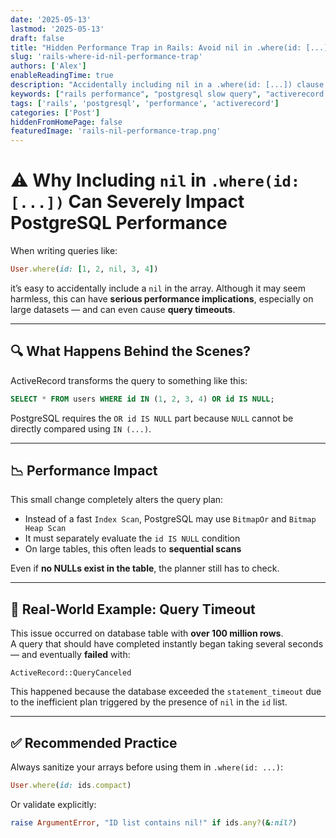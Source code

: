 ```yaml
---
date: '2025-05-13'
lastmod: '2025-05-13'
draft: false
title: "Hidden Performance Trap in Rails: Avoid nil in .where(id: [...])"
slug: 'rails-where-id-nil-performance-trap'
authors: ['Alex']
enableReadingTime: true
description: "Accidentally including nil in a .where(id: [...]) clause in Rails can drastically slow down PostgreSQL queries — or even trigger ActiveRecord::QueryCanceled. Learn why, and how to prevent it."
keywords: ["rails performance", "postgresql slow query", "activerecord querycanceled", "nil in where clause", "where id in nil", "rails best practices"]
tags: ['rails', 'postgresql', 'performance', 'activerecord']
categories: ['Post']
hiddenFromHomePage: false
featuredImage: 'rails-nil-performance-trap.png'
---
```


# ⚠️ Why Including `nil` in `.where(id: [...])` Can Severely Impact PostgreSQL Performance

When writing queries like:

``` ruby
User.where(id: [1, 2, nil, 3, 4])
```

it’s easy to accidentally include a `nil` in the array. Although it may seem harmless, this can have **serious performance implications**, especially on large datasets — and can even cause **query timeouts**.

---

## 🔍 What Happens Behind the Scenes?

ActiveRecord transforms the query to something like this:

``` sql
SELECT * FROM users WHERE id IN (1, 2, 3, 4) OR id IS NULL;
```

PostgreSQL requires the `OR id IS NULL` part because `NULL` cannot be directly compared using `IN (...)`.

---

## 📉 Performance Impact

This small change completely alters the query plan:

- Instead of a fast `Index Scan`, PostgreSQL may use `BitmapOr` and `Bitmap Heap Scan`
- It must separately evaluate the `id IS NULL` condition
- On large tables, this often leads to **sequential scans**

Even if **no NULLs exist in the table**, the planner still has to check.

---

## 🧨 Real-World Example: Query Timeout

This issue occurred on database table with **over 100 million rows**.  
A query that should have completed instantly began taking several seconds — and eventually **failed** with:

```
ActiveRecord::QueryCanceled
```

This happened because the database exceeded the `statement_timeout` due to the inefficient plan triggered by the presence of `nil` in the `id` list.

---

## ✅ Recommended Practice

Always sanitize your arrays before using them in `.where(id: ...)`:

``` ruby
User.where(id: ids.compact)
```

Or validate explicitly:

``` ruby
raise ArgumentError, "ID list contains nil!" if ids.any?(&:nil?)
```
